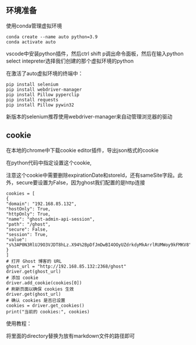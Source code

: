 ## 环境准备

使用conda管理虚拟环境

```
conda create --name auto python=3.9
conda activate auto
```

vscode中安装python插件，然后ctrl shift p调出命令面板，然后在输入python select intepreter选择我们创建的那个虚拟环境的python

在激活了auto虚拟环境的终端中：

```
pip install selenium
pip install webdriver-manager
pip install Pillow pyperclip
pip install requests
pip install Pillow pywin32
```

新版本的selenium推荐使用webdriver-manager来自动管理浏览器的驱动

## cookie

在本地的chrome中下载cookie editor插件，导出json格式的cookie

在python代码中指定设置这个cookie,

注意这个cookie中需要删除expirationDate和storeId，还有sameSite字段。此外，secure要设置为False，因为ghost我们配置的是http连接

```
cookies = [
{
"domain": "192.168.85.132",
"hostOnly": True,
"httpOnly": True,
"name": "ghost-admin-api-session",
"path": "/ghost",
"secure": False,
"session": True,
"value": "s%3AP0N3RlUJ9O3VJDT8hLz.X94%2BpDfJmDwBI4OOyUZdrkdyMkArrlRUMWoy9kFMKV8"
}
]
# 打开 Ghost 博客的 URL
ghost_url = "http://192.168.85.132:2368/ghost"
driver.get(ghost_url)
# 添加 cookie
driver.add_cookie(cookies[0]) 
# 刷新页面以确保 cookies 生效
driver.get(ghost_url)
# 确认 cookies 是否已设置
cookies = driver.get_cookies()
print("当前的 cookies:", cookies)
```

使用教程：

将里面的directory替换为放有markdown文件的路径即可
